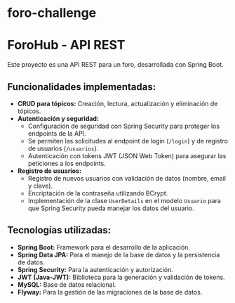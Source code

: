 # foro-challenge

# ForoHub - API REST

Este proyecto es una API REST para un foro, desarrollada con Spring Boot.

## Funcionalidades implementadas:
- **CRUD para tópicos:** Creación, lectura, actualización y eliminación de tópicos.
- **Autenticación y seguridad:**
    - Configuración de seguridad con Spring Security para proteger los endpoints de la API.
    - Se permiten las solicitudes al endpoint de login (`/login`) y de registro de usuarios (`/usuarios`).
    - Autenticación con tokens JWT (JSON Web Token) para asegurar las peticiones a los endpoints.
- **Registro de usuarios:**
    - Registro de nuevos usuarios con validación de datos (nombre, email y clave).
    - Encriptación de la contraseña utilizando BCrypt.
    - Implementación de la clase `UserDetails` en el modelo `Usuario` para que Spring Security pueda manejar los datos del usuario.

## Tecnologías utilizadas:
- **Spring Boot:** Framework para el desarrollo de la aplicación.
- **Spring Data JPA:** Para el manejo de la base de datos y la persistencia de datos.
- **Spring Security:** Para la autenticación y autorización.
- **JWT (Java-JWT):** Biblioteca para la generación y validación de tokens.
- **MySQL:** Base de datos relacional.
- **Flyway:** Para la gestión de las migraciones de la base de datos.
